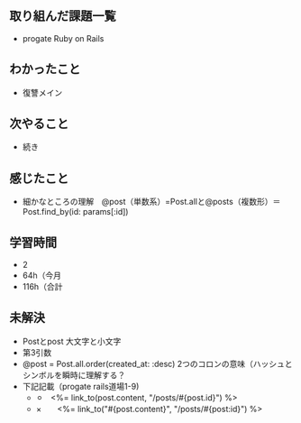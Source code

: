 ## 取り組んだ課題一覧
- progate Ruby on Rails
## わかったこと
- 復讐メイン
## 次やること
- 続き
## 感じたこと
- 細かなところの理解　@post（単数系）=Post.allと@posts（複数形）＝Post.find_by(id: params[:id])
## 学習時間
- 2
- 64h（今月
- 116h（合計

## 未解決
- Postとpost 大文字と小文字
- 第3引数
- @post = Post.all.order(created_at: :desc) 2つのコロンの意味（ハッシュとシンボルを瞬時に理解する？
- 下記記載（progate rails道場1-9)
  - ⚪︎　<%= link_to(post.content, "/posts/#{post.id}") %>　
  - ×　　<%= link_to("#{post.content}", "/posts/#{post:id}") %>
 
